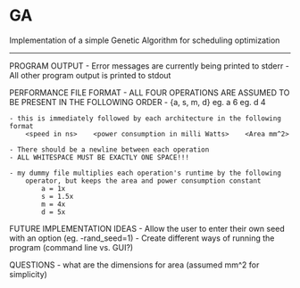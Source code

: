 GA
==

Implementation of a simple Genetic Algorithm for scheduling optimization

--------------------------------------------------------------------------------

PROGRAM OUTPUT
    - Error messages are currently being printed to stderr
    - All other program output is printed to stdout

PERFORMANCE FILE FORMAT
    - ALL FOUR OPERATIONS ARE ASSUMED TO BE PRESENT IN THE FOLLOWING ORDER
    - {a, s, m, d} <number of architectures of that operation type>
        eg. a 6
        eg. d 4

    - this is immediately followed by each architecture in the following format
        <speed in ns>    <power consumption in milli Watts>    <Area mm^2>

    - There should be a newline between each operation
    - ALL WHITESPACE MUST BE EXACTLY ONE SPACE!!!

    - my dummy file multiplies each operation's runtime by the following
        operator, but keeps the area and power consumption constant
            a = 1x
            s = 1.5x
            m = 4x
            d = 5x

FUTURE IMPLEMENTATION IDEAS
    - Allow the user to enter their own seed with an option (eg. -rand_seed=1)
    - Create different ways of running the program (command line vs. GUI?)


QUESTIONS
    - what are the dimensions for area (assumed mm^2 for simplicity)